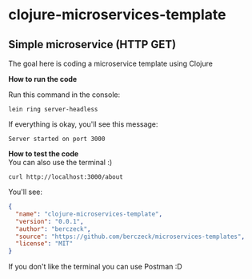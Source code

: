 # clojure-microservices-template
Simple microservice (HTTP GET)
---
The goal here is coding a microservice template using Clojure

**How to run the code** </br>

Run this command in the console:
```
lein ring server-headless
```
If everything is okay, you'll see this message:
```
Server started on port 3000
```

**How to test the code** </br>
You can also use the terminal :)

```
curl http://localhost:3000/about
```

You'll see:
```json
{
  "name": "clojure-microservices-template",
  "version": "0.0.1",
  "author": "berczeck",
  "source": "https://github.com/berczeck/microservices-templates",
  "license": "MIT"
}
```

If you don't like the terminal you can use Postman :D
